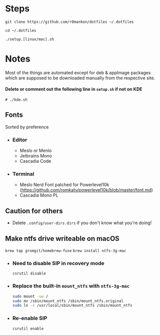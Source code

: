 # Steps

`git clone https://github.com/r0mankon/dotfiles ~/.dotfiles`

`cd ~/.dotfiles`

`./setup.[linux/mac].sh`

# Notes

Most of the things are automated except for deb & appImage packages which are supposed to be downloaded manually from the respective site.

#### Delete or comment out the following line in `setup.sh` if not on KDE

`# ./kde.sh`

## Fonts

Sorted by preference

- ### Editor

  - Meslo or Menlo
  - Jetbrains Mono
  - Cascadia Code

- ### Terminal

  - Meslo Nerd Font patched for Powerlevel10k (https://github.com/romkatv/powerlevel10k/blob/master/font.md)
  - Cascadia Mono PL

## Caution for others

- Delete `.config/user-dirs.dirs` if you don't know what you're doing!

## Make ntfs drive writeable on macOS

`brew tap gromgit/homebrew-fuse`
`brew install ntfs-3g-mac`

- ### Need to disable SIP in recovery mode

   `csrutil disable`

- ### Replace the built-in `mount_ntfs` with `ntfs-3g-mac`

   ```sh
   sudo mount -uw /
   sudo mv /sbin/mount_ntfs /sbin/mount_ntfs.original
   sudo ln -s /usr/local/sbin/mount_ntfs /sbin/mount_ntfs
   ```

- ### Re-enable SIP

   `csrutil enable`
